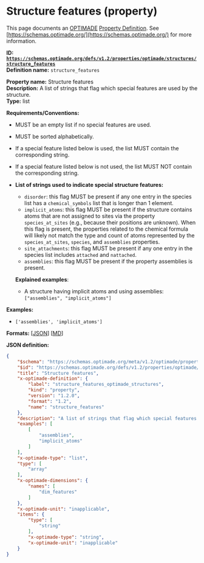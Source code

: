 # Structure features (property)

This page documents an [OPTIMADE](https://www.optimade.org/) [Property Definition](https://schemas.optimade.org/#definitions). See [https://schemas.optimade.org/](https://schemas.optimade.org/) for more information.

**ID: [`https://schemas.optimade.org/defs/v1.2/properties/optimade/structures/structure_features`](https://schemas.optimade.org/defs/v1.2/properties/optimade/structures/structure_features.md)**  
**Definition name:** `structure_features`

**Property name:** Structure features  
**Description:** A list of strings that flag which special features are used by the structure.  
**Type:** list  

**Requirements/Conventions:**

- MUST be an empty list if no special features are used.
- MUST be sorted alphabetically.
- If a special feature listed below is used, the list MUST contain the corresponding string.
- If a special feature listed below is not used, the list MUST NOT contain the corresponding string.
- **List of strings used to indicate special structure features:**
  - `disorder`: this flag MUST be present if any one entry in the species list has a `chemical_symbols` list that is longer than 1 element.
  - `implicit_atoms`: this flag MUST be present if the structure contains atoms that are not assigned to sites via the property `species_at_sites` (e.g., because their positions are unknown). When this flag is present, the properties related to the chemical formula will likely not match the type and count of atoms represented by the `species_at_sites`, `species`, and `assemblies` properties.
  - `site_attachments`: this flag MUST be present if any one entry in the species list includes `attached` and `nattached`.
  - `assemblies`: this flag MUST be present if the property assemblies is present.

  **Explained examples**:
  - A structure having implicit atoms and using assemblies: `["assemblies", "implicit_atoms"]`

**Examples:**

- `['assemblies', 'implicit_atoms']`

**Formats:** [[JSON](structure_features.json)] [[MD](structure_features.md)]

**JSON definition:**

``` json
{
    "$schema": "https://schemas.optimade.org/meta/v1.2/optimade/property_definition.md",
    "$id": "https://schemas.optimade.org/defs/v1.2/properties/optimade/structures/structure_features",
    "title": "Structure features",
    "x-optimade-definition": {
        "label": "structure_features_optimade_structures",
        "kind": "property",
        "version": "1.2.0",
        "format": "1.2",
        "name": "structure_features"
    },
    "description": "A list of strings that flag which special features are used by the structure.\n\n**Requirements/Conventions:**\n\n- MUST be an empty list if no special features are used.\n- MUST be sorted alphabetically.\n- If a special feature listed below is used, the list MUST contain the corresponding string.\n- If a special feature listed below is not used, the list MUST NOT contain the corresponding string.\n- **List of strings used to indicate special structure features:**\n  - `disorder`: this flag MUST be present if any one entry in the species list has a `chemical_symbols` list that is longer than 1 element.\n  - `implicit_atoms`: this flag MUST be present if the structure contains atoms that are not assigned to sites via the property `species_at_sites` (e.g., because their positions are unknown). When this flag is present, the properties related to the chemical formula will likely not match the type and count of atoms represented by the `species_at_sites`, `species`, and `assemblies` properties.\n  - `site_attachments`: this flag MUST be present if any one entry in the species list includes `attached` and `nattached`.\n  - `assemblies`: this flag MUST be present if the property assemblies is present.\n\n  **Explained examples**:\n  - A structure having implicit atoms and using assemblies: `[\"assemblies\", \"implicit_atoms\"]`",
    "examples": [
        [
            "assemblies",
            "implicit_atoms"
        ]
    ],
    "x-optimade-type": "list",
    "type": [
        "array"
    ],
    "x-optimade-dimensions": {
        "names": [
            "dim_features"
        ]
    },
    "x-optimade-unit": "inapplicable",
    "items": {
        "type": [
            "string"
        ],
        "x-optimade-type": "string",
        "x-optimade-unit": "inapplicable"
    }
}
```
